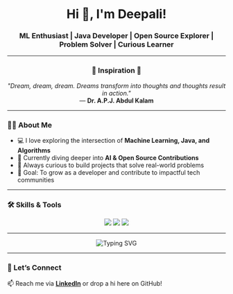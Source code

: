 <!-- Banner / Header -->
<h1 align="center">Hi 👋, I'm Deepali!  </h1>
<h3 align="center">ML Enthusiast | Java Developer | Open Source Explorer | Problem Solver | Curious Learner  </h3>

---

<h3 align="center">🌠 Inspiration 🌠</h3>

<p align="center">
  <em>"Dream, dream, dream. Dreams transform into thoughts and thoughts result in action."</em>  
  <br>  
  — <strong>Dr. A.P.J. Abdul Kalam</strong>
</p>

---


<!-- About Me -->
### 🙋‍♀️ About Me  
- 💻 I love exploring the intersection of **Machine Learning, Java, and Algorithms**  
- 🌱 Currently diving deeper into **AI & Open Source Contributions**  
- 🚀 Always curious to build projects that solve real-world problems  
- 🎯 Goal: To grow as a developer and contribute to impactful tech communities  

---

<!-- Skills Section with Icons -->
### 🛠️ Skills & Tools  

<p align="center">
  <!-- Languages -->
  <img src="https://img.shields.io/badge/Java-ED8B00?style=for-the-badge&logo=openjdk&logoColor=white"/>
  <img src="https://img.shields.io/badge/Python-3776AB?style=for-the-badge&logo=python&logoColor=white"/>
  <img src="https://img.shields.io/badge/C++-00599C?style=for-the-badge&logo=cplusplus&logoColor=white"/>
</p>

---

<!-- Typing animation -->
<p align="center">
  <img src="https://readme-typing-svg.demolab.com?font=Fira+Code&pause=1000&color=F75C7E&center=true&vCenter=true&width=435&lines=Code.+Learn.+Build.+Repeat.;Turning+Ideas+Into+Reality;Always+Learning+%26+Exploring" alt="Typing SVG" />
</p>

---

<!-- Closing Line -->
### 🌈 Let’s Connect  
📫 Reach me via **[LinkedIn](https://www.linkedin.com/in/deepali-singh-3b296b317?utm_source=share&utm_campaign=share_via&utm_content=profile&utm_medium=android_app)** or drop a hi here on GitHub!  


<!--
**DeepaliSingh-git/DeepaliSingh-git** is a ✨ _special_ ✨ repository because its `README.md` (this file) appears on your GitHub profile.

Here are some ideas to get you started:

- 🔭 I’m currently working on ...
- 🌱 I’m currently learning ...
- 👯 I’m looking to collaborate on ...
- 🤔 I’m looking for help with ...
- 💬 Ask me about ...
- 📫 How to reach me: ...
- 😄 Pronouns: ...
- ⚡ Fun fact: ...
-->

